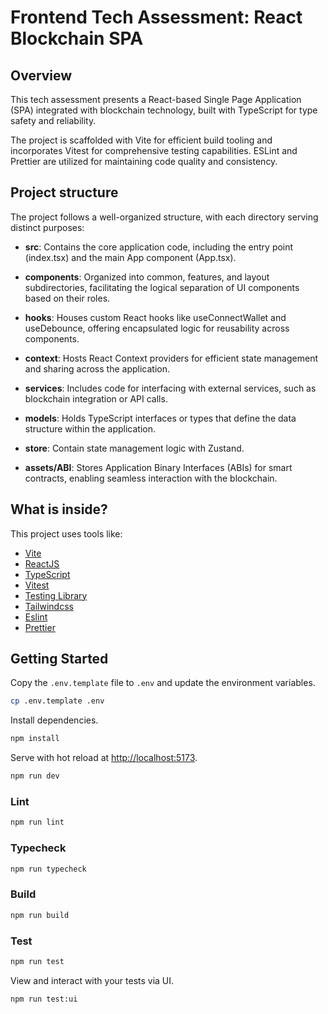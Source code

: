 # Frontend Tech Assessment: React Blockchain SPA

## Overview

This tech assessment presents a React-based Single Page Application (SPA) integrated with blockchain technology, built with TypeScript for type safety and reliability.

The project is scaffolded with Vite for efficient build tooling and incorporates Vitest for comprehensive testing capabilities. ESLint and Prettier are utilized for maintaining code quality and consistency.

## Project structure

The project follows a well-organized structure, with each directory serving distinct purposes:

- **src**: Contains the core application code, including the entry point (index.tsx) and the main App component (App.tsx).

- **components**: Organized into common, features, and layout subdirectories, facilitating the logical separation of UI components based on their roles.

- **hooks**: Houses custom React hooks like useConnectWallet and useDebounce, offering encapsulated logic for reusability across components.

- **context**: Hosts React Context providers for efficient state management and sharing across the application.

- **services**: Includes code for interfacing with external services, such as blockchain integration or API calls.

- **models**: Holds TypeScript interfaces or types that define the data structure within the application.

- **store**: Contain state management logic with Zustand.

- **assets/ABI**: Stores Application Binary Interfaces (ABIs) for smart contracts, enabling seamless interaction with the blockchain.

## What is inside?

This project uses tools like:

- [Vite](https://vitejs.dev)
- [ReactJS](https://reactjs.org)
- [TypeScript](https://www.typescriptlang.org)
- [Vitest](https://vitest.dev)
- [Testing Library](https://testing-library.com)
- [Tailwindcss](https://tailwindcss.com)
- [Eslint](https://eslint.org)
- [Prettier](https://prettier.io)

## Getting Started

Copy the `.env.template` file to `.env` and update the environment variables.

```bash
cp .env.template .env
```

Install dependencies.

```bash
npm install
```

Serve with hot reload at <http://localhost:5173>.

```bash
npm run dev
```

### Lint

```bash
npm run lint
```

### Typecheck

```bash
npm run typecheck
```

### Build

```bash
npm run build
```

### Test

```bash
npm run test
```

View and interact with your tests via UI.

```bash
npm run test:ui
```
